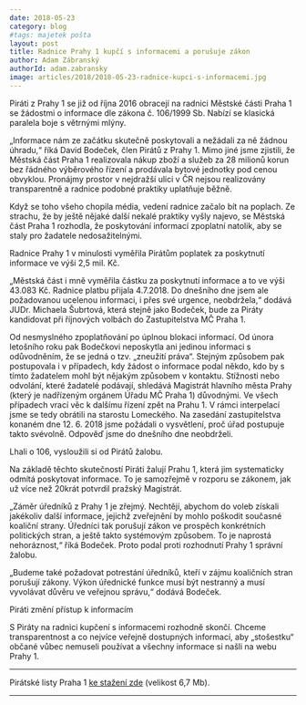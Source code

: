 ```yaml
---
date: 2018-05-23
category: blog
#tags: majetek pošta
layout: post
title: Radnice Prahy 1 kupčí s informacemi a porušuje zákon
author: Adam Zábranský
authorId: adam.zabransky
image: articles/2018/2018-05-23-radnice-kupci-s-informacemi.jpg
---
```


Piráti  z Prahy 1 se již od října 2016 obracejí na radnici Městské části
Praha 1 se žádostmi o informace dle zákona č. 106/1999 Sb. Nabízí se
klasická paralela boje s větrnými mlýny.

„Informace nám ze začátku skutečně poskytovali a nežádali za ně žádnou
úhradu,“ říká David Bodeček, člen Pirátů z Prahy 1.  Mimo jiné jsme
zjistili, že Městská část Praha 1 realizovala nákup zboží a služeb za 28
milionů korun bez řádného výběrového řízení a prodávala bytové jednotky pod
cenou obvyklou. Pronájmy prostor v nejdražší ulici v ČR nejsou realizovány
transparentně a radnice podobné praktiky uplatňuje běžně.

Když se toho všeho chopila média, vedení radnice začalo bít na poplach.
Ze strachu, že by ještě nějaké další nekalé praktiky vyšly najevo, se
Městská část Praha 1 rozhodla, že poskytování informací zpoplatní natolik,
aby se staly pro žadatele nedosažitelnými.

Radnice Prahy 1 v minulosti vyměřila Pirátům poplatek za poskytnutí
informace ve výši 2,5 mil. Kč.

„Městská část i mně vyměřila částku za poskytnutí informace a to ve výši
43.083 Kč. Radnice platbu přijala 4.7.2018. Do dnešního dne jsem ale
požadovanou ucelenou informaci, i přes své urgence, neobdržela,“ dodává
JUDr. Michaela Šubrtová, která stejně jako Bodeček, bude za Piráty
kandidovat při říjnových volbách do Zastupitelstva MČ Praha 1.

Od nesmyslného zpoplatňování po úplnou blokaci informací.
Od února letošního roku pak  Bodečkovi neposkytla ani jedinou informaci s
odůvodněním, že se jedná o tzv. „zneužití práva“.  Stejným způsobem pak 
postupovala i v případech, kdy žádost o informace podal někdo, kdo by s
tímto žadatelem mohl být nějakým způsobem v kontaktu.
Stížnosti nebo odvolání, které žadatelé podávají, shledává Magistrát
hlavního města Prahy (který je nadřízeným orgánem Úřadu MČ Praha 1)
důvodnými. Ve všech případech vrací věc k dalšímu řízení zpět na Prahu 1. V 
rámci interpelací jsme se tedy obrátili na starostu Lomeckého. Na zasedání
zastupitelstva konaném dne 12. 6. 2018 jsme požádali o vysvětlení, proč úřad
postupuje takto svévolně.  Odpověď jsme do dnešního dne neobdrželi.

Lhali o 106, vysloužili si od Pirátů žalobu.

Na základě těchto skutečností Piráti žalují Prahu 1, která jim systematicky
odmítá poskytovat informace. To je samozřejmě v rozporu se zákonem, jak už
více než 20krát potvrdil pražský Magistrát.

„Záměr úředníků z Prahy 1 je zřejmý. Nechtějí, abychom do voleb získali
jakékoliv další informace, jejichž zveřejnění by mohlo poškodit současné
koaliční strany. Úředníci tak porušují zákon ve prospěch konkrétních
politických stran, a ještě takto systémovým způsobem. To je naprostá
nehoráznost,“ říká Bodeček. Proto podal proti rozhodnutí Prahy 1 správní
žalobu.

„Budeme také požadovat potrestání úředníků,  kteří v zájmu koaličních stran
porušují zákony. Výkon úřednické funkce musí být nestranný a musí vyvolávat
důvěru ve veřejnou správu,“ dodává Bodeček.

Piráti změní přístup k informacím

S  Piráty na radnici  kupčení s informacemi rozhodně skončí. Chceme
transparentnost a co nejvíce veřejně dostupných informací, aby „stošestku“
občané vůbec nemuseli používat a všechny informace si našli na webu Prahy 1.


---

Pirátské listy Praha 1 [ke stažení zde](/assets/pdf/pha-1-ii-metroplan.pdf) (velikost 6,7 Mb).

- - -
